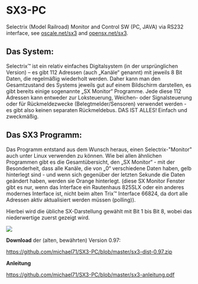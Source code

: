 # SX3-PC
Selectrix (Model Railroad) Monitor and Control SW (PC, JAVA) via RS232 interface, see <a href="http://www.oscale.net">oscale.net/sx3</a> and <a href="http://opensx.net">opensx.net/sx3</a>.

## Das System:
Selectrix™ ist ein relativ einfaches Digitalsystem (in der ursprünglichen Version) – es gibt 112 Adressen (auch „Kanäle“ genannt) mit jeweils 8 Bit Daten, die regelmäßig wiederholt werden. Daher kann man den Gesamtzustand des Systems jeweils gut auf einem Bildschirm darstellen, es gibt bereits einige sogenannte „SX Monitor“ Programme. Jede diese 112 Adressen kann entweder zur Loksteuerung, Weichen- oder Signalsteuerung oder für Rückmeldezwecke (Belegtmelder/Sensoren) verwendet werden - es gibt also keinen separaten Rückmeldebus. DAS IST ALLES! Einfach und zweckmäßig.

## Das SX3 Programm: 
Das Programm entstand aus dem Wunsch heraus, einen Selectrix-"Monitor" auch unter Linux verwenden zu können. Wie bei allen ähnlichen Programmen gibt es die Gesamtübersicht, den „SX Monitor“ - mit der Besonderheit, dass alle Kanäle, die von „0“ verschiedene Daten haben, gelb hinterlegt sind - und wenn sich gegenüber der letzten Sekunde die Daten geändert haben, werden sie Orange hinterlegt. (diese SX Monitor Fenster gibt es nur, wenn das Interface ein Rautenhaus 825SLX oder ein anderes modernes Interface ist, nicht beim alten Trix™ Interface 66824, da dort alle Adressen aktiv aktualisiert werden müssen (polling)). 

Hierbei wird die übliche SX-Darstellung gewählt mit Bit 1 bis Bit 8, wobei das niederwertige zuerst gezeigt wird.

<img src="http://www.oscale.net/images/sx3-monitor.png" />

**Download** der (alten, bewährten) Version 0.97:

https://github.com/michael71/SX3-PC/blob/master/sx3-dist-0.97.zip

**Anleitung**

https://github.com/michael71/SX3-PC/blob/master/sx3-anleitung.pdf
